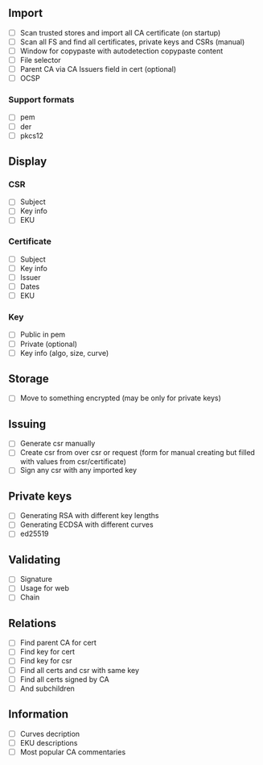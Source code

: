 ## Import

- [ ] Scan trusted stores and import all CA certificate (on startup)
- [ ] Scan all FS and find all certificates, private keys and CSRs (manual)
- [ ] Window for copypaste with autodetection copypaste content
- [ ] File selector
- [ ] Parent CA via CA Issuers field in cert (optional)
- [ ] OCSP

### Support formats

- [ ] pem
- [ ] der
- [ ] pkcs12

## Display

### CSR 

- [ ] Subject
- [ ] Key info
- [ ] EKU

### Certificate

- [ ] Subject
- [ ] Key info
- [ ] Issuer
- [ ] Dates
- [ ] EKU

### Key

- [ ] Public in pem
- [ ] Private (optional)
- [ ] Key info (algo, size, curve)

## Storage

- [ ] Move to something encrypted (may be only for private keys)

## Issuing

- [ ] Generate csr manually
- [ ] Create csr from over csr or request
(form for manual creating but filled with values from csr/certificate)
- [ ] Sign any csr with any imported key

## Private keys

- [ ] Generating RSA with different key lengths
- [ ] Generating ECDSA with different curves
- [ ] ed25519

## Validating 

- [ ] Signature
- [ ] Usage for web
- [ ] Chain

## Relations

- [ ] Find parent CA for cert
- [ ] Find key for cert
- [ ] Find key for csr
- [ ] Find all certs and csr with same key
- [ ] Find all certs signed by CA
- [ ] And subchildren

## Information

- [ ] Curves decription
- [ ] EKU descriptions
- [ ] Most popular CA commentaries